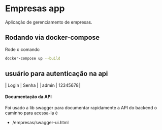 # Empresas app

Aplicação de gerenciamento de empresas.

## Rodando via docker-compose
Rode o comando
```bash
docker-compose up --build
```
## usuário para autenticação na api
| Login | Senha |
| admin | 12345678|

#### Documentação da API
Foi usado a lib swagger para documentar rapidamente a API do backend o caminho para acessa-la é
- /empresas/swagger-ui.html
